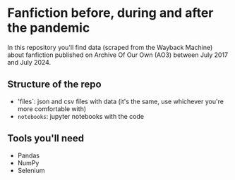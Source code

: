 # Fanfiction before, during and after the pandemic
In this repository you'll find data (scraped from the Wayback Machine) about fanfiction published on Archive Of Our Own (AO3) between July 2017 and July 2024.

## Structure of the repo
- 'files`: json and csv files with data (it's the same, use whichever you're more comfortable with)
- `notebooks`: jupyter notebooks with the code

## Tools you'll need
- Pandas
- NumPy
- Selenium

